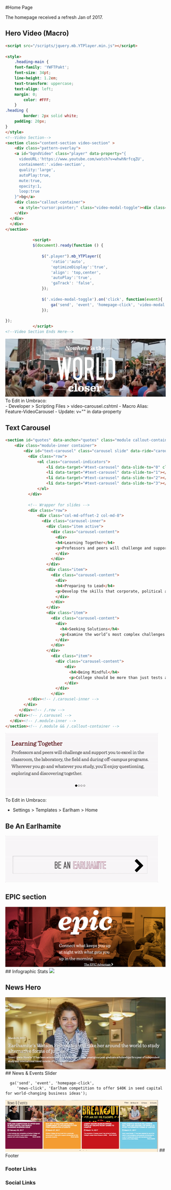 #Home Page

The homepage received a refresh Jan of 2017.

## Hero Video (Macro)
```html
<script src="/scripts/jquery.mb.YTPlayer.min.js"></script>

<style>
	.heading-main {
	font-family: 'YWFTPakt';
    font-size: 34pt;
    line-height: 1.2em;
    text-transform: uppercase;
    text-align: left;
    margin: 0;
		color: #FFF;
	}
.heading {
	    border: 2px solid white;
    padding: 20px;
}
</style>
<!--Video Section-->
<section class="content-section video-section" >
	<div class="pattern-overlay">
    <a id="bgndVideo" class="player" data-property="{
      videoURL:'https://www.youtube.com/watch?v=whwhNrfcqZU',
      containment:'.video-section',
      quality:'large',
      autoPlay:true,
      mute:true,
      opacity:1,
      loop:true
    }">bg</a>
    <div class="callout-container">
      <a style="cursor:pointer;" class="video-modal-toggle"><div class="row"></div></a>
    </div>
  </div>
  </div>
</section>

			<script>
			$(document).ready(function () {

				$(".player").mb_YTPlayer({
					'ratio':'auto',
					'optimizeDisplay':'true',
					'align': 'top,center',
					'autoPlay':'true',
					'gaTrack': 'false',
				});

				$('.video-modal-toggle').on('click', function(event){
					ga('send', 'event', 'homepage-click', 'video-modal', 'Nowhere is the world closer');
				});

});
			</script>
<!--Video Section Ends Here-->

```
<img src='/images/homepage/hero-video.png'/>

<aside class="notice">To Edit in Umbraco:</aside>
- Developer > Scripting Files > video-carousel.cshtml
- Macro Alias: Feature-VideoCarousel
- Update: v="" in data-property

## Text Carousel
```html
<section id="quotes" data-anchor="quotes" class="module callout-container fp-auto-height">
    <div class="module-inner container">
        <div id="text-carousel" class="carousel slide" data-ride="carousel" data-wrap="true" data-keyboard="true">
          <div class="row">
              <ol class="carousel-indicators">
                  <li data-target="#text-carousel" data-slide-to="0" class="active"></li>
                  <li data-target="#text-carousel" data-slide-to="1"></li>
                  <li data-target="#text-carousel" data-slide-to="2"></li>
                  <li data-target="#text-carousel" data-slide-to="3"></li>
              </ol>
          </div>

          <!-- Wrapper for slides -->
          <div class="row">
              <div class="col-md-offset-2 col-md-8">
                <div class="carousel-inner">
                  <div class="item active">
                    <div class="carousel-content">
                      <div>
                      <h4>Learning Together</h4>
                      <p>Professors and peers will challenge and support you to excel in the classroom, the laboratory, the field and during off-campus programs. Wherever you go and whatever you study, you’ll enjoy questioning, exploring and discovering together.</p>
                      </div>
                    </div>
                  </div>
                  <div class="item">
                    <div class="carousel-content">
                      <div>
                      <h4>Preparing to Lead</h4>
                      <p>Develop the skills that corporate, political and educational leaders value most. Solve problems through true collaboration and refined communication. Analyze, create and adapt. Become the kind of leader you’d love to follow.</p>
                      </div>
                    </div>
                  </div>
                  <div class="item">
                    <div class="carousel-content">
                      <div>
                        <h4>Seeking Solutions</h4>
                        <p>Examine the world’s most complex challenges in new ways — from different angles and multiple lenses, and in real world settings — side by side with classmates and faculty from a range of backgrounds, viewpoints and perspectives.</p>
                      </div>
                    </div>
                  </div>
                    <div class="item">
                      <div class="carousel-content">
                          <div>
                            <h4>Being Mindful</h4>
                            <p>College should be more than just tests and papers. Discover how our deep commitment to integrity and respect for all people can shape the way you learn and live in a complex and diverse world.</p>
                          </div>
                      </div>
                    </div>
          </div><!-- /.carousel-inner -->
        </div>
      </div><!-- /.row -->
    </div><!-- /.carousel -->
  </div><!-- /.module-inner -->
</section><!-- /.module && /.callout-container -->

```
<img src='/images/homepage/text-carousel.gif'/>

<aside class="notice">To Edit in Umbraco:</aside>

- Settings > Templates > Earlham > Home

## Be An Earlhamite
<img src='/images/homepage/be-an-earlhamite.gif' />

## EPIC section
<img src='/images/homepage/epic-section.png' />
## Infographic Stats
<img src='/images/homepage/info-graphic.gif' />

## News Hero
<img src='/images/homepage/news-hero.png' />
## News & Events Slider

```plaintext
  ga('send', 'event', 'homepage-click',
     'news-click', 'Earlham competition to offer $40K in seed capital for world-changing business ideas');
```
<img src='/images/homepage/news-events.gif' />
## Footer

### Footer Links

### Social Links
